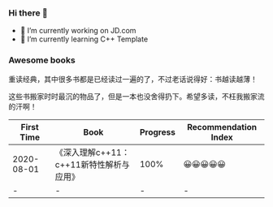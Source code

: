 ### Hi there 👋

- 🔭 I’m currently working on JD.com
- 🌱 I’m currently learning C++ Template

### Awesome books
重读经典，其中很多书都是已经读过一遍的了，不过老话说得好：书越读越薄！

这些书搬家时时最沉的物品了，但是一本也没舍得扔下。希望多读，不枉我搬家流的汗啊！

| First Time | Book | Progress | Recommendation Index |
| --- | --- | --- | --- |
| 2020-08-01 | 《深入理解c++11：c++11新特性解析与应用》| 100% | 😀😀😀😀😀 |
| - | - | - | - |

<!--
**renguoqing/renguoqing** is a ✨ _special_ ✨ repository because its `README.md` (this file) appears on your GitHub profile.

Here are some ideas to get you started:

- 🔭 I’m currently working on ...
- 🌱 I’m currently learning ...
- 👯 I’m looking to collaborate on ...
- 🤔 I’m looking for help with ...
- 💬 Ask me about ...
- 📫 How to reach me: ...
- 😄 Pronouns: ...
- ⚡ Fun fact: ...
-->
